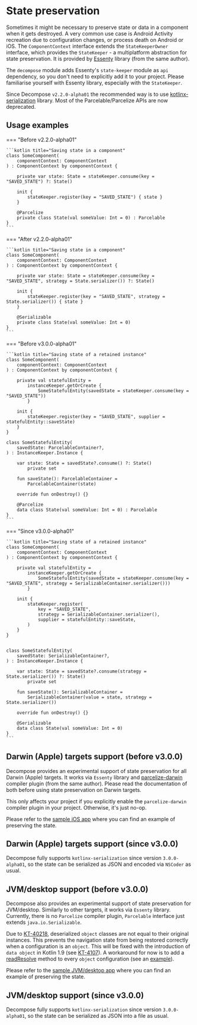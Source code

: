 # State preservation

Sometimes it might be necessary to preserve state or data in a component when it gets destroyed. A very common use case is Android Activity recreation due to configuration changes, or process death on Android or iOS. The `ComponentContext` interface extends the `StateKeeperOwner` interface, which provides the `StateKeeper` - a multiplatform abstraction for state preservation. It is provided by [Essenty](https://github.com/arkivanov/Essenty) library (from the same author).

The `decompose` module adds Essenty's `state-keeper` module as `api` dependency, so you don't need to explicitly add it to your project. Please familiarise yourself with Essenty library, especially with the `StateKeeper`.

Since Decompose `v2.2.0-alpha01` the recommended way is to use [kotlinx-serialization](https://github.com/Kotlin/kotlinx.serialization) library. Most of the Parcelable/Parcelize APIs are now deprecated.

## Usage examples

=== "Before v2.2.0-alpha01"

    ```kotlin title="Saving state in a component"
    class SomeComponent(
        componentContext: ComponentContext
    ) : ComponentContext by componentContext {
    
        private var state: State = stateKeeper.consume(key = "SAVED_STATE") ?: State()
    
        init {
            stateKeeper.register(key = "SAVED_STATE") { state }
        }
    
        @Parcelize
        private class State(val someValue: Int = 0) : Parcelable
    }
    ```

=== "After v2.2.0-alpha01"

    ```kotlin title="Saving state in a component"
    class SomeComponent(
        componentContext: ComponentContext
    ) : ComponentContext by componentContext {
    
        private var state: State = stateKeeper.consume(key = "SAVED_STATE", strategy = State.serializer()) ?: State()
    
        init {
            stateKeeper.register(key = "SAVED_STATE", strategy = State.serializer()) { state }
        }
    
        @Serializable
        private class State(val someValue: Int = 0)
    }
    ```

=== "Before v3.0.0-alpha01"

    ```kotlin title="Saving state of a retained instance"
    class SomeComponent(
        componentContext: ComponentContext
    ) : ComponentContext by componentContext {
    
        private val statefulEntity =
            instanceKeeper.getOrCreate {
                SomeStatefulEntity(savedState = stateKeeper.consume(key = "SAVED_STATE"))
            }
    
        init {
            stateKeeper.register(key = "SAVED_STATE", supplier = statefulEntity::saveState)
        }
    }
    
    class SomeStatefulEntity(
        savedState: ParcelableContainer?,
    ) : InstanceKeeper.Instance {
    
        var state: State = savedState?.consume() ?: State()
            private set
    
        fun saveState(): ParcelableContainer =
            ParcelableContainer(state)
    
        override fun onDestroy() {}
    
        @Parcelize
        data class State(val someValue: Int = 0) : Parcelable
    }
    ```

=== "Since v3.0.0-alpha01"

    ```kotlin title="Saving state of a retained instance"
    class SomeComponent(
        componentContext: ComponentContext
    ) : ComponentContext by componentContext {
    
        private val statefulEntity =
            instanceKeeper.getOrCreate {
                SomeStatefulEntity(savedState = stateKeeper.consume(key = "SAVED_STATE", strategy = SerializableContainer.serializer()))
            }
    
        init {
            stateKeeper.register(
                key = "SAVED_STATE",
                strategy = SerializableContainer.serializer(),
                supplier = statefulEntity::saveState,
            )
        }
    }
    
    
    class SomeStatefulEntity(
        savedState: SerializableContainer?,
    ) : InstanceKeeper.Instance {
    
        var state: State = savedState?.consume(strategy = State.serializer()) ?: State()
            private set
    
        fun saveState(): SerializableContainer =
            SerializableContainer(value = state, strategy = State.serializer())
    
        override fun onDestroy() {}
    
        @Serializable
        data class State(val someValue: Int = 0)
    } 
    ```

## Darwin (Apple) targets support (before v3.0.0)

Decompose provides an experimental support of state preservation for all Darwin (Apple) targets. It works via `Essenty` library and [parcelize-darwin](https://github.com/arkivanov/parcelize-darwin) compiler plugin (from the same author). Please read the documentation of both before using state preservation on Darwin targets.

This only affects your project if you explicitly enable the `parcelize-darwin` compiler plugin in your project. Otherwise, it's just no-op.

Please refer to the [sample iOS app](https://github.com/arkivanov/Decompose/blob/master/sample/app-ios/app-ios/app_iosApp.swift) where you can find an example of preserving the state.

## Darwin (Apple) targets support (since v3.0.0)

Decompose fully supports `kotlinx-serialization` since version `3.0.0-alpha01`, so the state can be serialized as JSON and
encoded via `NSCoder` as usual.

## JVM/desktop support (before v3.0.0)

Decompose also provides an experimental support of state preservation for JVM/desktop. Similarly to other targets, it works via `Essenty` library. Currently, there is no `Parcelize` compiler plugin, `Parcelable` interface just extends `java.io.Serializable`.

Due to [KT-40218](https://youtrack.jetbrains.com/issue/KT-40218), deserialized `object` classes are not equal to their original instances. This prevents the navigation state from being restored correctly when a configuration is an `object`. This will be fixed with the introduction of `data object` in Kotlin 1.9 (see [KT-4107](https://youtrack.jetbrains.com/issue/KT-4107)). A workaround for now is to add a [readResolve](https://docs.oracle.com/javase/7/docs/platform/serialization/spec/input.html#5903) method to every `object` configuration (see an [example](https://github.com/arkivanov/Decompose/blob/master/sample/shared/shared/src/commonMain/kotlin/com/arkivanov/sample/shared/root/DefaultRootComponent.kt)).

Please refer to the [sample JVM/desktop app](https://github.com/arkivanov/Decompose/blob/master/sample/app-desktop/src/jvmMain/kotlin/com/arkivanov/sample/app/Main.kt) where you can find an example of preserving the state.

## JVM/desktop support (since v3.0.0)

Decompose fully supports `kotlinx-serialization` since version `3.0.0-alpha01`, so the state can be serialized as JSON into a file as usual.
